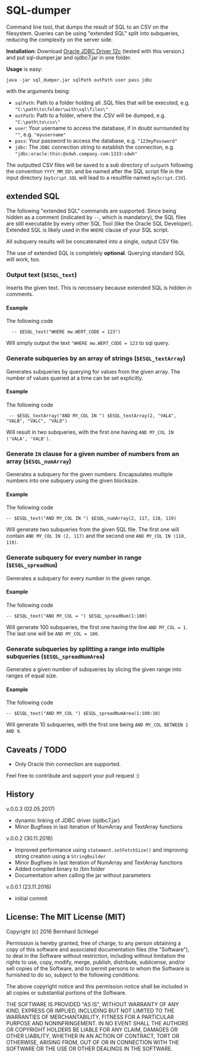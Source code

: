 # SQL-dumper

Command line tool, that dumps the result of SQL to an CSV on the filesystem. Queries can be using "extended SQL"
split into subqueries, reducing the complexity on the server side.

**Installation**: 
Download [Oracle JDBC Driver 12c](http://www.oracle.com/technetwork/database/features/jdbc/jdbc-drivers-12c-download-1958347.html) (tested with this version.) and put sql-dumper.jar and ojdbc7.jar in one folder.

**Usage** is easy:

    java -jar sql_dumper.jar sqlPath outPath user pass jdbc

with the arguments being:

- `sqlPath`: Path to a folder holding all .SQL files that will be executed, e.g. `"C:\path\to\folder\with\sql\files\"`
- `outPath`: Path to a folder, where the .CSV will be dumped, e.g. `"C:\path\to\csv\"`
- `user`: Your username to access the database, if in doubt surrounded by `""`, e.g. `"myusername"`
- `pass`: Your password to access the database, e.g. `"123myPassword"`
- `jdbc`: The `JDBC` connection string to establish the connection, e.g. `"jdbc:oracle:thin:@sdwh.company.com:1333:sdwh"`

The outputted CSV files will be saved to a sub directory of `outpath` following the convention `YYYY_MM_DD\` and be
named after the SQL script file in the input directory (`myScript.SQL` will lead to a resultfile named `myScript.CSV`).

## extended SQL

The following "extended SQL" commands are supported. Since being hidden as a comment (indicated by `--`, which is mandatory), 
the SQL files are still executable by every other SQL Tool (like the Oracle SQL Developer). Extended SQL is likely used 
in the `WHERE` clause of your SQL script.

All subquery results will be concatenated into a single, output CSV file.

The use of extended SQL is completely **optional**. Querying standard SQL will work, too.

### Output text (`$ESQL_text`)

Inserts the given text. This is necessary because extended SQL is hidden in comments.

#### Example

The following code 

      -- $ESQL_text("WHERE mw.WERT_CODE = 123")
      
Will simply output the text `"WHERE mw.WERT_CODE = 123` to sql query.

### Generate subqueries by an array of strings (`$ESQL_textArray`)

Generates subqueries by querying for values from the given array. The number of values
queried at a time can be set explicitly.

#### Example

The following code

     -- $ESQL_textArray("AND MY_COL IN ") $ESQL_textArray(2, "VALA", "VALB", "VALC", "VALD")
     
Will result in two subqueries, with the first one having `AND MY_COL IN ('VALA', 'VALB')`.


### Generate `IN` clause for a given number of numbers from an array (`$ESQL_numArray`)

Generates a subquery for the given numbers. Encapsulates multiple numbers into one subquery using the given blocksize.

#### Example

The following code

    -- $ESQL_text("AND MY_COL IN ") $ESQL_numArray(2, 117, 118, 119)
    
Will generate two subqueries from the given SQL file. The first one will contain `AND MY_COL IN (2, 117)` and the second 
one `AND MY_COL IN (118, 119)`.

### Generate subquery for every number in range (`$ESQL_spreadNum`)

Generates a subquery for every number in the given range.

#### Example

The following code

    -- $ESQL_text("AND MY_COL = ") $ESQL_spreadNum(1:100)
    
Will generate 100 subqueries, the first one having the line `AND MY_COL = 1`. The last one will be `AND MY_COL = 100`.


### Generate subqueries by splitting a range into multiple subqueries (`$ESQL_spreadNumArea`)

Generates a given number of subqueries by slicing the given range into ranges of equal size.

#### Example

The following code

    -- $ESQL_text("AND MY_COL ") $ESQL_spreadNumArea(1:100:10)
    
Will generate 10 subqueries, with the first one being `AND MY_COL BETWEEN 1 AND 9`.

## Caveats / TODO

- Only Oracle thin connection are supported.

Feel free to contribute and support your pull request :)

## History
v.0.0.3 (02.05.2017)

- dynamic linking of JDBC driver (ojdbc7.jar) 
- Minor Bugfixes in last iteration of NumArray and TextArray functions 

v.0.0.2 (30.11.2016)

- Improved performance using `statement.setFetchSize()` and improving string creation using a `StringBuilder`
- Minor Bugfixes in last iteration of NumArray and TextArray functions 
- Added compiled binary to /bin folder
- Documentation when calling the jar without parameters

v.0.0.1 (23.11.2016)

- initial commit

## License: The MIT License (MIT)

Copyright (c) 2016 Bernhard Schlegel

Permission is hereby granted, free of charge, to any person obtaining a copy of this software and associated documentation files (the "Software"), to deal in the Software without restriction, including without limitation the rights to use, copy, modify, merge, publish, distribute, sublicense, and/or sell copies of the Software, and to permit persons to whom the Software is furnished to do so, subject to the following conditions:

The above copyright notice and this permission notice shall be included in all copies or substantial portions of the Software.

THE SOFTWARE IS PROVIDED "AS IS", WITHOUT WARRANTY OF ANY KIND, EXPRESS OR IMPLIED, INCLUDING BUT NOT LIMITED TO THE WARRANTIES OF MERCHANTABILITY, FITNESS FOR A PARTICULAR PURPOSE AND NONINFRINGEMENT. IN NO EVENT SHALL THE AUTHORS OR COPYRIGHT HOLDERS BE LIABLE FOR ANY CLAIM, DAMAGES OR OTHER LIABILITY, WHETHER IN AN ACTION OF CONTRACT, TORT OR OTHERWISE, ARISING FROM, OUT OF OR IN CONNECTION WITH THE SOFTWARE OR THE USE OR OTHER DEALINGS IN THE SOFTWARE.